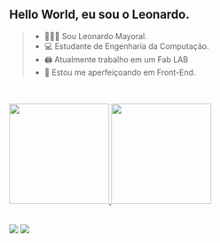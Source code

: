 ## Hello World, eu sou o Leonardo.


 
> - 👩🏻‍💻 Sou Leonardo Mayoral. 
> - 💻 Estudante de Engenharia da Computação.
> - 🖨  Atualmente trabalho em um Fab LAB
> - 💾 Estou me aperfeiçoando em Front-End.



 <div>
 <br></br>
  <a href="https://github.com/mayoral-leonardo">
 <img height="180em" src="https://github-readme-stats.vercel.app/api?username=mayoral-leonardo&show_icons=true&theme=tokyonight&include_all_commits=true&count_private=true"/>
 <img height="180em" src="https://github-readme-stats.vercel.app/api/top-langs/?username=mayoral-leonardo&layout=compact&langs_count=7&theme=tokyonight"/>
</div>

<div> 
 <br></br>
  <a href = "mailto:mayoral.leonardo99@gmail.com"><img src="https://img.shields.io/badge/Gmail-D14836?style=for-the-badge&logo=gmail&logoColor=white" target=""></a>
  <a href="https://www.linkedin.com/in/leonardo-poveda-mayoral-734415176/" target="_blank"><img src="https://img.shields.io/badge/-LinkedIn-%230077B5?style=for-the-badge&logo=linkedin&logoColor=white" target=""></a> 
 
 
 
</div>
